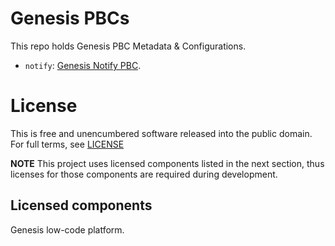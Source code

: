 # Genesis PBCs

This repo holds Genesis PBC Metadata &amp; Configurations.

* `notify`: [Genesis Notify PBC](./notify/README.md).

# License

This is free and unencumbered software released into the public domain. For full terms, see [LICENSE](./LICENSE)

**NOTE** This project uses licensed components listed in the next section, thus licenses for those components are required during development.

## Licensed components
Genesis low-code platform.

